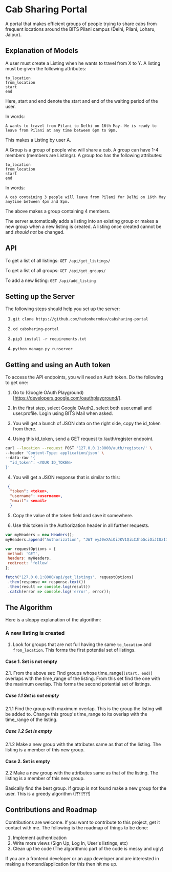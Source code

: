 # Cab Sharing Portal
 
 A portal that makes efficient groups of people trying to share cabs from frequent locations around the BITS Pilani campus (Delhi, Pilani, Loharu, Jaipur).
 

## Explanation of Models
A user must create a Listing when he wants to travel from X to Y. A listing must be given the following attributes:

    to_location
    from_location
    start
    end
Here, start and end denote the start and end of the waiting period of the user.

In words:

`A wants to travel from Pilani to Delhi on 16th May. He is ready to leave from Pilani at any time between 6pm to 9pm. `

This makes a Listing by user A. 

A Group is a group of people who will share a cab. A group can have 1-4 members (members are Listings). A group too has the following attributes:

    to_location
    from_location
    start
    end
In words:

`A cab containing 3 people will leave from Pilani for Delhi on 16th May anytime between 4pm and 8pm. `

The above makes a group containing 4 members. 

The server automatically adds a listing into an existing group or makes a new group when a new listing is created. 
A listing once created cannot be and _should not_ be changed. 

## API 

To get a list of all listings: 
```GET /api/get_listings/```

To get a list of all groups:
`GET /api/get_groups/`

To add a new listing:
`GET /api/add_listing`

## Setting up the Server
 The following steps should help you set up the server:
 
  1. `git clone https://github.com/hedonhermdev/cabsharing-portal`
 
  2. `cd cabsharing-portal`
  
  3. `pip3 install -r requirements.txt`
  
  4. `python manage.py runserver`
 
## Getting and using an Auth token
 To access the API endpoints, you will need an Auth token. Do the following to get one:

  1. Go to (Google OAuth Playground)[https://developers.google.com/oauthplayground/]. 
 
  2. In the first step, select Google OAuth2, select both user.email and user.profile. Login using BITS Mail when asked. 
  
  3. You will get a bunch of JSON data on the right side, copy the id_token from there. 
  
  4. Using this id_token, send a GET request to /auth/register endpoint. 
  
  ```bash
  curl --location --request POST '127.0.0.1:8000/auth/register/' \
--header 'Content-Type: application/json' \
--data-raw '{
    "id_token": <YOUR ID_TOKEN>
}'

```
 4. You will get a JSON response that is similar to this:
 
 ```JSON
  {
   "token": <token>,
   "username": <username>,
   "email": <email>
   }
 ```
 
 5. Copy the value of the token field and save it somewhere. 

 6. Use this token in the Authorization header in all further requests. 
 
 ```JavaScript
 var myHeaders = new Headers();
myHeaders.append("Authorization", "JWT eyJ0eXAiOiJKV1QiLCJhbGciOiJIUzI1NiJ9.eyJ1c2VyX2lkIjo0LCJ1c2VybmFtZSI6ImYyMDE5MDEyMCIsImV4cCI6MTU4NTI2Mjg4NCwiZW1haWwiOiJmMjAxOTAxMjBAcGlsYW5pLmJpdHMtcGlsYW5pLmFjLmluIn0.7WdcaO6mvlNEoFAz4ds7nvOWXLKJ5crDv3aPoj0F_YQ");

var requestOptions = {
  method: 'GET',
  headers: myHeaders,
  redirect: 'follow'
};

fetch("127.0.0.1:8000/api/get_listings", requestOptions)
  .then(response => response.text())
  .then(result => console.log(result))
  .catch(error => console.log('error', error));
 ```
 
## The Algorithm
  Here is a sloppy explanation of the algorithm:
  
  ### A new listing is created
  1. Look for groups that are not full having the same `to_location` and `from_location`. This forms the first potential set of listings. 
  #### Case 1. Set is not empty
  2.1. From the above set: Find groups whose time_range(`(start, end)`) overlaps with the time_range of the listing. From this set find the one with the maximum overlap. This forms the second potential set of listings.
  ##### Case 1.1 Set is not empty
  2.1.1 Find the group with maximum overlap. This is the group the listing will be added to. Change this group's time_range to its overlap with the time_range of the listing. 
  ##### Case 1.2 Set is empty
  2.1.2 Make a new group with the attributes same as that of the listing. The listing is a member of this new group. 
  #### Case 2. Set is empty
  2.2 Make a new group with the attributes same as that of the listing. The listing is a member of this new group. 
  
  Basically find the best group. If group is not found make a new group for the user. This is a greedy algorithm (?!?!?!?!)
  
  
  
  
## Contributions and Roadmap
  Contributions are welcome. If you want to contribute to this project, get it contact with me. The following is the roadmap of things to be done:
  1. Implement authentication
  2. Write more views (Sign Up, Log In, User's listings, etc)
  3. Clean up the code (The algorithmic part of the code is messy and ugly) 

  If you are a frontend developer or an app developer and are interested in making a frontend/application for this then hit me up. 
